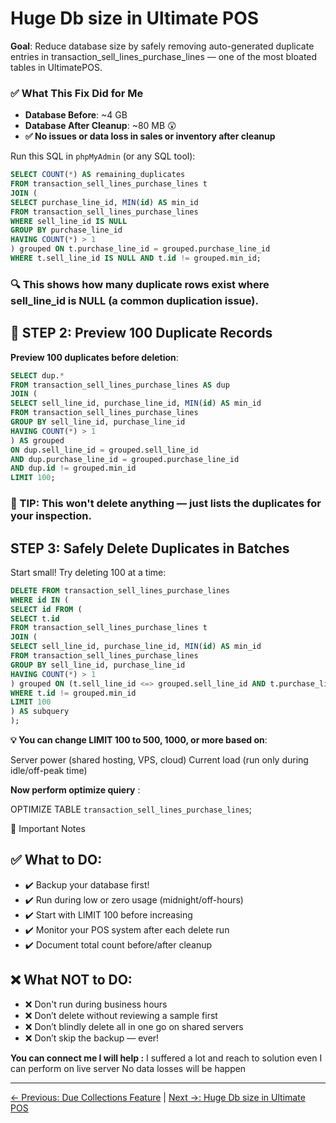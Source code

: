 # Huge Db size in Ultimate POS​

**Goal**: Reduce database size by safely removing auto-generated duplicate entries in transaction_sell_lines_purchase_lines — one of the most bloated tables in UltimatePOS.

### ✅ What This Fix Did for Me​

- **Database Before**: ~4 GB
- **Database After Cleanup**: ~80 MB 😲
- **✅ No issues or data loss in sales or inventory after cleanup**

Run this SQL in `phpMyAdmin` (or any SQL tool):


```sql
SELECT COUNT(*) AS remaining_duplicates
FROM transaction_sell_lines_purchase_lines t
JOIN (
SELECT purchase_line_id, MIN(id) AS min_id
FROM transaction_sell_lines_purchase_lines
WHERE sell_line_id IS NULL
GROUP BY purchase_line_id
HAVING COUNT(*) > 1
) grouped ON t.purchase_line_id = grouped.purchase_line_id
WHERE t.sell_line_id IS NULL AND t.id != grouped.min_id;
```

### 🔍 This shows how many duplicate rows exist where sell_line_id is NULL (a common duplication issue).

## 🧾 STEP 2: Preview 100 Duplicate Records​

**Preview 100 duplicates before deletion**:

```sql
SELECT dup.*
FROM transaction_sell_lines_purchase_lines AS dup
JOIN (
SELECT sell_line_id, purchase_line_id, MIN(id) AS min_id
FROM transaction_sell_lines_purchase_lines
GROUP BY sell_line_id, purchase_line_id
HAVING COUNT(*) > 1
) AS grouped
ON dup.sell_line_id = grouped.sell_line_id
AND dup.purchase_line_id = grouped.purchase_line_id
AND dup.id != grouped.min_id
LIMIT 100;
```

### 🧠 TIP: This won't delete anything — just lists the duplicates for your inspection.


## STEP 3: Safely Delete Duplicates in Batches​

Start small! Try deleting 100 at a time:

```sql
DELETE FROM transaction_sell_lines_purchase_lines
WHERE id IN (
SELECT id FROM (
SELECT t.id
FROM transaction_sell_lines_purchase_lines t
JOIN (
SELECT sell_line_id, purchase_line_id, MIN(id) AS min_id
FROM transaction_sell_lines_purchase_lines
GROUP BY sell_line_id, purchase_line_id
HAVING COUNT(*) > 1
) grouped ON (t.sell_line_id <=> grouped.sell_line_id AND t.purchase_line_id = grouped.purchase_line_id)
WHERE t.id != grouped.min_id
LIMIT 100
) AS subquery
);
```

**💡 You can change LIMIT 100 to 500, 1000, or more based on**:

Server power (shared hosting, VPS, cloud)
Current load (run only during idle/off-peak time)


**Now perform optimize quiery** :

OPTIMIZE TABLE `transaction_sell_lines_purchase_lines`;


📌 Important Notes​

## ✅ What to DO:​

- ✔️ Backup your database first!
- ✔️ Run during low or zero usage (midnight/off-hours)
- ✔️ Start with LIMIT 100 before increasing
- ✔️ Monitor your POS system after each delete run
- ✔️ Document total count before/after cleanup

## ❌ What NOT to DO:​

- ❌ Don't run during business hours
- ❌ Don’t delete without reviewing a sample first
- ❌ Don’t blindly delete all in one go on shared servers
- ❌ Don’t skip the backup — ever!


**You can connect me I will help :**
I suffered a lot and reach to solution even I can perform on live server No data losses will be happen

---
[← Previous: Due Collections Feature](4.md)  |  [Next →: Huge Db size in Ultimate POS](6.md)